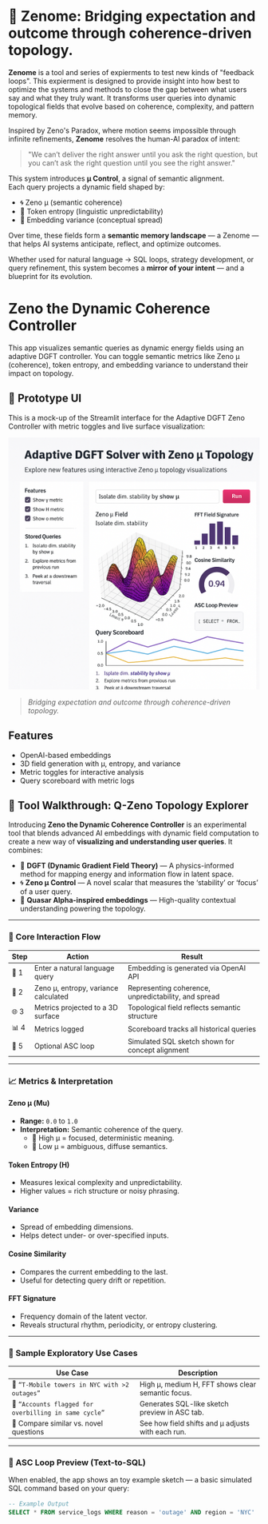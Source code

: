 # 🧠 Zenome: Bridging expectation and outcome through coherence-driven topology.

**Zenome** is a tool and series of expierments to test new kinds of "feedback loops".  This expierment is designed to provide insight into how best to optimize the systems and methods to close the gap between what users say and what they truly want. It transforms user queries into dynamic topological fields that evolve based on coherence, complexity, and pattern memory.

Inspired by Zeno's Paradox, where motion seems impossible through infinite refinements, **Zenome** resolves the human-AI paradox of intent:  
> "We can’t deliver the right answer until you ask the right question, but you can’t ask the right question until you see the right answer."

This system introduces **μ Control**, a signal of semantic alignment.  
Each query projects a dynamic field shaped by:

- 🌀 Zeno μ (semantic coherence)
- 🔣 Token entropy (linguistic unpredictability)
- 🎲 Embedding variance (conceptual spread)

Over time, these fields form a **semantic memory landscape** — a Zenome — that helps AI systems anticipate, reflect, and optimize outcomes. 

Whether used for natural language → SQL loops, strategy development, or query refinement, this system becomes a **mirror of your intent** — and a blueprint for its evolution.

# Zeno the Dynamic Coherence Controller

This app visualizes semantic queries as dynamic energy fields using an adaptive DGFT controller. You can toggle semantic metrics like Zeno μ (coherence), token entropy, and embedding variance to understand their impact on topology.
## 🧪 Prototype UI

This is a mock-up of the Streamlit interface for the Adaptive DGFT Zeno Controller with metric toggles and live surface visualization:

![App UI](https://github.com/tripper333/Q-Zeno-LLM-Mapper/blob/main/Zeno%20Choherence%20Controller.png?raw=true)

> *Bridging expectation and outcome through coherence-driven topology.*


## Features

- OpenAI-based embeddings
- 3D field generation with μ, entropy, and variance
- Metric toggles for interactive analysis
- Query scoreboard with metric logs

## 🧭 Tool Walkthrough: Q-Zeno Topology Explorer

Introducing **Zeno the Dynamic Coherence Controller** is an experimental tool that blends advanced AI embeddings with dynamic field computation to create a new way of **visualizing and understanding user queries**. It combines:

- 🔬 **DGFT (Dynamic Gradient Field Theory)** — A physics-informed method for mapping energy and information flow in latent space.
- 🌀 **Zeno μ Control** — A novel scalar that measures the ‘stability’ or ‘focus’ of a user query.
- 🚀 **Quasar Alpha-inspired embeddings** — High-quality contextual understanding powering the topology.

---

### 🔄 Core Interaction Flow

| Step | Action | Result |
|------|--------|--------|
| 🧠 1 | Enter a natural language query | Embedding is generated via OpenAI API |
| 🔢 2 | Zeno μ, entropy, variance calculated | Representing coherence, unpredictability, and spread |
| 🌐 3 | Metrics projected to a 3D surface | Topological field reflects semantic structure |
| 📊 4 | Metrics logged | Scoreboard tracks all historical queries |
| 📡 5 | Optional ASC loop | Simulated SQL sketch shown for concept alignment |

---

### 📈 Metrics & Interpretation

#### **Zeno μ (Mu)**
- **Range:** `0.0` to `1.0`
- **Interpretation:** Semantic coherence of the query.
  - 🔹 High μ = focused, deterministic meaning.
  - 🔸 Low μ = ambiguous, diffuse semantics.

#### **Token Entropy (H)**
- Measures lexical complexity and unpredictability.
- Higher values = rich structure or noisy phrasing.

#### **Variance**
- Spread of embedding dimensions.
- Helps detect under- or over-specified inputs.

#### **Cosine Similarity**
- Compares the current embedding to the last.
- Useful for detecting query drift or repetition.

#### **FFT Signature**
- Frequency domain of the latent vector.
- Reveals structural rhythm, periodicity, or entropy clustering.

---

### 🧪 Sample Exploratory Use Cases

| Use Case | Description |
|----------|-------------|
| 📡 `“T-Mobile towers in NYC with >2 outages”` | High μ, medium H, FFT shows clear semantic focus. |
| 🧾 `“Accounts flagged for overbilling in same cycle”` | Generates SQL-like sketch preview in ASC tab. |
| 🔄 Compare similar vs. novel questions | See how field shifts and μ adjusts with each run. |

---

### 🔁 ASC Loop Preview (Text-to-SQL)

When enabled, the app shows an toy example sketch — a basic simulated SQL command based on your query:

```sql
-- Example Output
SELECT * FROM service_logs WHERE reason = 'outage' AND region = 'NYC'
